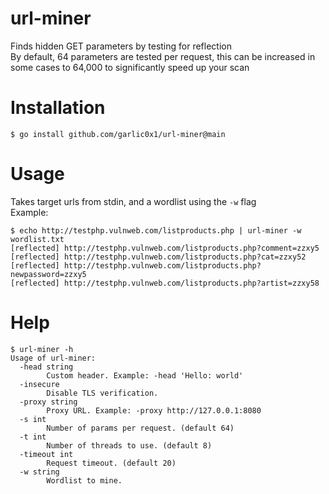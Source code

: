# url-miner
Finds hidden GET parameters by testing for reflection  
By default, 64 parameters are tested per request, this can be increased in some cases to 64,000 to significantly speed up your scan  

# Installation
`$ go install github.com/garlic0x1/url-miner@main`  

# Usage
Takes target urls from stdin, and a wordlist using the `-w` flag  
Example:
```
$ echo http://testphp.vulnweb.com/listproducts.php | url-miner -w wordlist.txt 
[reflected] http://testphp.vulnweb.com/listproducts.php?comment=zzxy5
[reflected] http://testphp.vulnweb.com/listproducts.php?cat=zzxy52
[reflected] http://testphp.vulnweb.com/listproducts.php?newpassword=zzxy5
[reflected] http://testphp.vulnweb.com/listproducts.php?artist=zzxy58
```

# Help
```
$ url-miner -h
Usage of url-miner:
  -head string
    	Custom header. Example: -head 'Hello: world'
  -insecure
    	Disable TLS verification.
  -proxy string
    	Proxy URL. Example: -proxy http://127.0.0.1:8080
  -s int
    	Number of params per request. (default 64)
  -t int
    	Number of threads to use. (default 8)
  -timeout int
    	Request timeout. (default 20)
  -w string
    	Wordlist to mine.

```
